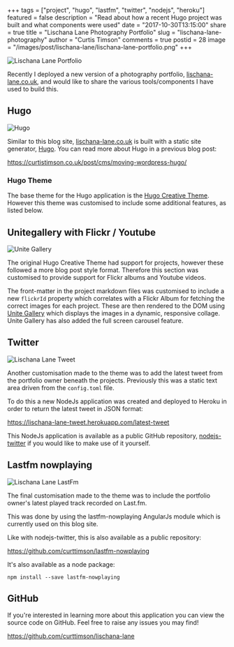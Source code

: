+++
tags = ["project", "hugo", "lastfm", "twitter", "nodejs", "heroku"]
featured = false
description = "Read about how a recent Hugo project was built and what components were used"
date = "2017-10-30T13:15:00"
share = true
title = "Lischana Lane Photography Portfolio"
slug = "lischana-lane-photography"
author = "Curtis Timson"
comments = true
postid = 28
image = "/images/post/lischana-lane/lischana-lane-portfolio.png"
+++

![Lischana Lane Portfolio](/images/post/lischana-lane/lischana-lane-portfolio.png)

Recently I deployed a new version of a photography portfolio, [lischana-lane.co.uk](http://lischana-lane.co.uk), and would like to share the various tools/components I have used to build this.

## Hugo

![Hugo](/images/post/hugo.png)

Similar to this blog site, [lischana-lane.co.uk](http://lischana-lane.co.uk) is built with a static site generator, [Hugo](https://gohugo.io/). You can read more about Hugo in a previous blog post:

https://curtistimson.co.uk/post/cms/moving-wordpress-hugo/

### Hugo Theme

The base theme for the Hugo application is the [Hugo Creative Theme](https://github.com/digitalcraftsman/hugo-creative-theme). However this theme was customised to include some additional features, as listed below.

## Unitegallery with Flickr / Youtube

![Unite Gallery](/images/post/lischana-lane/lischana-lane-unitegallery.png)

The original Hugo Creative Theme had support for projects, however these followed a more blog post style format. Therefore this section was customised to provide support for Flickr albums and Youtube videos.

The front-matter in the project markdown files was customised to include a new `flickrId` property which correlates with a Flickr Album for fetching the correct images for each project. These are then rendered to the DOM using [Unite Gallery](http://unitegallery.net/) which displays the images in a dynamic, responsive collage. Unite Gallery has also added the full screen carousel feature.

## Twitter

![Lischana Lane Tweet](/images/post/lischana-lane/lischana-lane-tweet.png)

Another customisation made to the theme was to add the latest tweet from the portfolio owner beneath the projects. Previously this was a static text area driven from the `config.toml` file.

To do this a new NodeJs application was created and deployed to Heroku in order to return the latest tweet in JSON format:

https://lischana-lane-tweet.herokuapp.com/latest-tweet

This NodeJs application is available as a public GitHub repository, [nodejs-twitter](https://github.com/curttimson/nodejs-twitter) if you would like to make use of it yourself.

## Lastfm nowplaying

![Lischana Lane LastFm](/images/post/lischana-lane/lischana-lane-lastfm.png)

The final customisation made to the theme was to include the portfolio owner's latest played track recorded on Last.fm.

This was done by using the lastfm-nowplaying AngularJs module which is currently used on this blog site.

Like with nodejs-twitter, this is also available as a public repository:

https://github.com/curttimson/lastfm-nowplaying

It's also available as a node package:

```
npm install --save lastfm-nowplaying
```

## GitHub

If you're interested in learning more about this application you can view the source code on GitHub. Feel free to raise any issues you may find!

https://github.com/curttimson/lischana-lane
